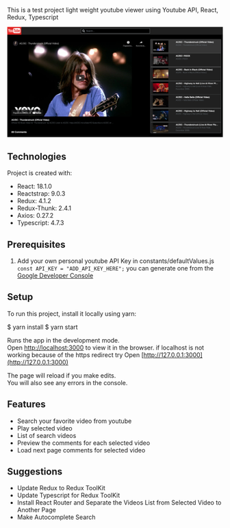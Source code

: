 This is a test project light weight youtube viewer using Youtube API, React, Redux, Typescript

![App ScreenShot](public/assets/images/screenshot.png)

## Technologies

Project is created with:

* React: 18.1.0
* Reactstrap: 9.0.3
* Redux: 4.1.2
* Redux-Thunk: 2.4.1
* Axios: 0.27.2
* Typescript: 4.7.3

## Prerequisites

1. Add your own personal youtube API Key in constants/defaultValues.js `const API_KEY = "ADD_API_KEY_HERE";`
   you can generate one from the [Google Developer Console](https://console.developers.google.com/)

## Setup
To run this project, install it locally using yarn:

$ yarn install
$ yarn start

Runs the app in the development mode.<br>
Open [http://localhost:3000](http://localhost:3000) to view it in the browser.
if localhost is not working because of the https redirect try Open [http://127.0.0.1:3000](http://127.0.0.1:3000)

The page will reload if you make edits.<br>
You will also see any errors in the console.

## Features

* Search your favorite video from youtube
* Play selected video
* List of search videos
* Preview the comments for each selected video
* Load next page comments for selected video

## Suggestions

* Update Redux to Redux ToolKit
* Update Typescript for Redux ToolKit
* Install React Router and Separate the Videos List from Selected Video to Another Page
* Make Autocomplete Search